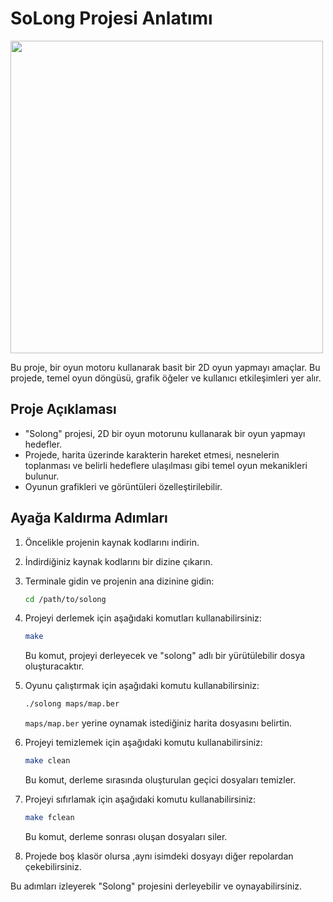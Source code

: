 # SoLong Projesi Anlatımı

<img src="https://github.com/bkarlida/Cub3d/blob/master/Screenshot 2023-11-14 at 03.02.02.png" width="500">

Bu proje, bir oyun motoru kullanarak basit bir 2D oyun yapmayı amaçlar. Bu projede, temel oyun döngüsü, grafik öğeler ve kullanıcı etkileşimleri yer alır.

## Proje Açıklaması

- "Solong" projesi, 2D bir oyun motorunu kullanarak bir oyun yapmayı hedefler.
- Projede, harita üzerinde karakterin hareket etmesi, nesnelerin toplanması ve belirli hedeflere ulaşılması gibi temel oyun mekanikleri bulunur.
- Oyunun grafikleri ve görüntüleri özelleştirilebilir.

## Ayağa Kaldırma Adımları

1. Öncelikle projenin kaynak kodlarını indirin.

2. İndirdiğiniz kaynak kodlarını bir dizine çıkarın.

3. Terminale gidin ve projenin ana dizinine gidin:

    ```bash
    cd /path/to/solong
    ```

4. Projeyi derlemek için aşağıdaki komutları kullanabilirsiniz:

    ```bash
    make
    ```

    Bu komut, projeyi derleyecek ve "solong" adlı bir yürütülebilir dosya oluşturacaktır.

5. Oyunu çalıştırmak için aşağıdaki komutu kullanabilirsiniz:

    ```bash
    ./solong maps/map.ber
    ```

    `maps/map.ber` yerine oynamak istediğiniz harita dosyasını belirtin.

6. Projeyi temizlemek için aşağıdaki komutu kullanabilirsiniz:

    ```bash
    make clean
    ```

    Bu komut, derleme sırasında oluşturulan geçici dosyaları temizler.

7. Projeyi sıfırlamak için aşağıdaki komutu kullanabilirsiniz:

    ```bash
    make fclean
    ```

    Bu komut, derleme sonrası oluşan dosyaları siler.
   
9. Projede boş klasör olursa ,aynı isimdeki dosyayı diğer repolardan çekebilirsiniz.

Bu adımları izleyerek "Solong" projesini derleyebilir ve oynayabilirsiniz.

